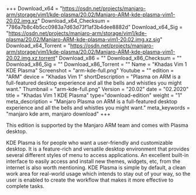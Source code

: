 +++
Download_x64 = "https://osdn.net/projects/manjaro-arm/storage/vim1/kde-plasma/20.02/Manjaro-ARM-kde-plasma-vim1-20.02.img.xz"
Download_x64_Checksum = "786a7b8c4b5cc0983a7d63d73f1af3b4dee8882d"
Download_x64_Sig = "https://osdn.net/projects/manjaro-arm/storage/vim1/kde-plasma/20.02/Manjaro-ARM-kde-plasma-vim1-20.02.img.xz.sig"
Download_x64_Torrent = "https://osdn.net/projects/manjaro-arm/storage/vim1/kde-plasma/20.02/Manjaro-ARM-kde-plasma-vim1-20.02.img.xz.torrent"
Download_x86 = ""
Download_x86_Checksum = ""
Download_x86_Sig = ""
Download_x86_Torrent = ""
Name = "Khadas Vim 1 KDE Plasma"
Screenshot = "arm-kde-full.png"
Youtube = ""
edition = "ARM"
device = "Khadas Vim 1"
shortDescription = "Plasma on ARM is a full-featured desktop experience and all the bells and whistles you might want."
Thumbnail = "arm-kde-full.png"
Version = "20.02"
date = "02.2020"
title = "Khadas Vim 1 KDE Plasma"
type="download-edition"
weight = "1"
meta_description = "Manjaro Plasma on ARM is a full-featured desktop experience and all the bells and whistles you might want."
meta_keywords = "manjaro kde arm, manjaro download"
+++

This edition is supported by the Manjaro ARM team and comes with Plasma desktop.

KDE Plasma is for people who want a user-friendly and customizable desktop. It is a feature-rich and versatile desktop environment that provides several different styles of menu to access applications. An excellent built-in interface to easily access and install new themes, widgets, etc, from the internet is also worth mentioning. KDE Plasma is simple by default, a clean work area for real-world usage which intends to stay out of your way, so the user is enabled to create the workflow that makes it more effective to complete tasks.

